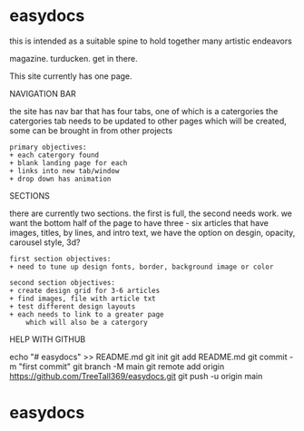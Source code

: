 # easydocs

this is intended as a suitable spine to hold together many artistic endeavors

magazine. turducken. get in there.

This site currently has one page.

NAVIGATION BAR

the site has nav bar that has four tabs, one of which is a catergories
the catergories tab needs to be updated to other pages which will
be created, some can be brought in from other projects

    primary objectives:
    + each catergory found
    + blank landing page for each
    + links into new tab/window
    + drop down has animation

SECTIONS

there are currently two sections. the first is full, the second needs work. we want
the bottom half of the page to have three - six articles that have images, titles, by
lines, and intro text, we have the option on desgin, opacity, carousel style, 3d?

    first section objectives:
    + need to tune up design fonts, border, background image or color

    second section objectives:
    + create design grid for 3-6 articles
    + find images, file with article txt
    + test different design layouts
    + each needs to link to a greater page
        which will also be a catergory

HELP WITH GITHUB

echo "# easydocs" >> README.md
git init
git add README.md
git commit -m "first commit"
git branch -M main
git remote add origin https://github.com/TreeTall369/easydocs.git
git push -u origin main
# easydocs
